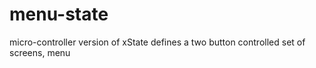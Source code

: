 # menu-state
micro-controller version of xState defines a two button controlled set of screens, menu

